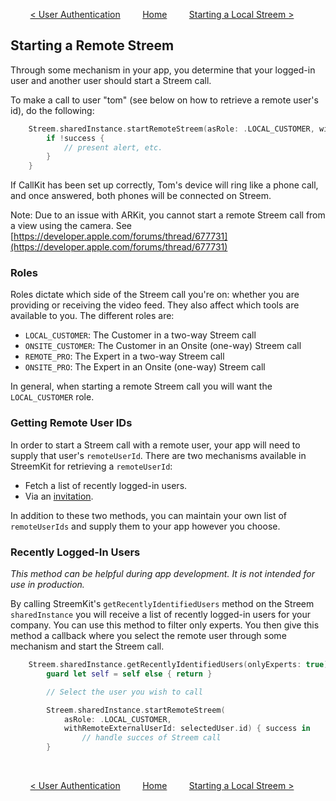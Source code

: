 &nbsp; &nbsp; &nbsp; &nbsp;
[< User Authentication](authenticating.md)
&nbsp; &nbsp; &nbsp; &nbsp;
[Home](../README.md)
&nbsp; &nbsp; &nbsp; &nbsp;
[Starting a Local Streem >](local.md)

## Starting a Remote Streem

Through some mechanism in your app, you determine that your logged-in user and another user should start a Streem call.

To make a call to user "tom" (see below on how to retrieve a remote user's id), do the following:

```swift
    Streem.sharedInstance.startRemoteStreem(asRole: .LOCAL_CUSTOMER, withRemoteExternalUserId: "tom") { success in
        if !success {
            // present alert, etc.
        }
    }
```

If CallKit has been set up correctly, Tom's device will ring like a phone call, and once answered, both phones will be connected on Streem.

Note: Due to an issue with ARKit, you cannot start a remote Streem call from a view using the camera. See  [https://developer.apple.com/forums/thread/677731](https://developer.apple.com/forums/thread/677731)

### Roles

Roles dictate which side of the Streem call you're on: whether you are providing or receiving the video feed. They also affect which tools are available to you. The different roles are:

* `LOCAL_CUSTOMER`: The Customer in a two-way Streem call
* `ONSITE_CUSTOMER`: The Customer in an Onsite (one-way) Streem call
* `REMOTE_PRO`: The Expert in a two-way Streem call
* `ONSITE_PRO`: The Expert in an Onsite (one-way) Streem call

In general, when starting a remote Streem call you will want the `LOCAL_CUSTOMER` role.

### Getting Remote User IDs

In order to start a Streem call with a remote user, your app will need to supply that user's `remoteUserId`. There are two mechanisms available in StreemKit for retrieving a `remoteUserId`:
* Fetch a list of recently logged-in users.
* Via an [invitation](authenticating.md#invitations).

In addition to these two methods, you can maintain your own list of `remoteUserIds` and supply them to your app however you choose.

### Recently Logged-In Users

_This method can be helpful during app development. It is not intended for use in production._

By calling StreemKit's `getRecentlyIdentifiedUsers` method on the Streem `sharedInstance` you will receive a list of recently logged-in users for your company. You can use this method to filter only experts. You then give this method a callback where you select the remote user through some mechanism and start the Streem call.

```swift
    Streem.sharedInstance.getRecentlyIdentifiedUsers(onlyExperts: true) { [weak self] users in
        guard let self = self else { return }

        // Select the user you wish to call

        Streem.sharedInstance.startRemoteStreem(
            asRole: .LOCAL_CUSTOMER,
            withRemoteExternalUserId: selectedUser.id) { success in
                // handle succes of Streem call
        }
```

&nbsp;

&nbsp; &nbsp; &nbsp; &nbsp;
[< User Authentication](authenticating.md)
&nbsp; &nbsp; &nbsp; &nbsp;
[Home](../README.md)
&nbsp; &nbsp; &nbsp; &nbsp;
[Starting a Local Streem >](local.md)
